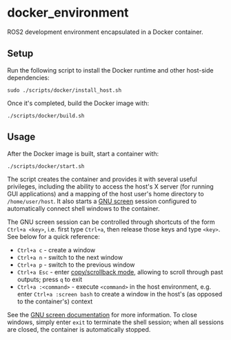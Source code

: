 # docker_environment

ROS2 development environment encapsulated in a Docker container.

## Setup

Run the following script to install the Docker runtime and other host-side dependencies:

    sudo ./scripts/docker/install_host.sh

Once it's completed, build the Docker image with:

    ./scripts/docker/build.sh

## Usage

After the Docker image is built, start a container with:

    ./scripts/docker/start.sh

The script creates the container and provides it with several useful privileges, including the ability to access the host's X server (for running GUI applications) and a mapping of the host user's home directory to `/home/user/host`. It also starts a [GNU screen](https://www.gnu.org/software/screen/) session configured to automatically connect shell windows to the container.

The GNU screen session can be controlled through shortcuts of the form `Ctrl+a <key>`, i.e. first type `Ctrl+a`, then release those keys and type `<key>`. See below for a quick reference:

* `Ctrl+a c` - create a window
* `Ctrl+a n` - switch to the next window
* `Ctrl+a p` - switch to the previous window
* `Ctrl+a Esc` - enter [copy/scrollback mode](https://www.gnu.org/software/screen/manual/html_node/Copy.html), allowing to scroll through past outputs; press `q` to exit
* `Ctrl+a :<command>` - execute `<command>` in the host environment, e.g. enter `Ctrl+a :screen bash` to create a window in the host's (as opposed to the container's) context

See the [GNU screen documentation](https://www.gnu.org/software/screen/manual/html_node/index.html) for more information. To close windows, simply enter `exit` to terminate the shell session; when all sessions are closed, the container is automatically stopped.
